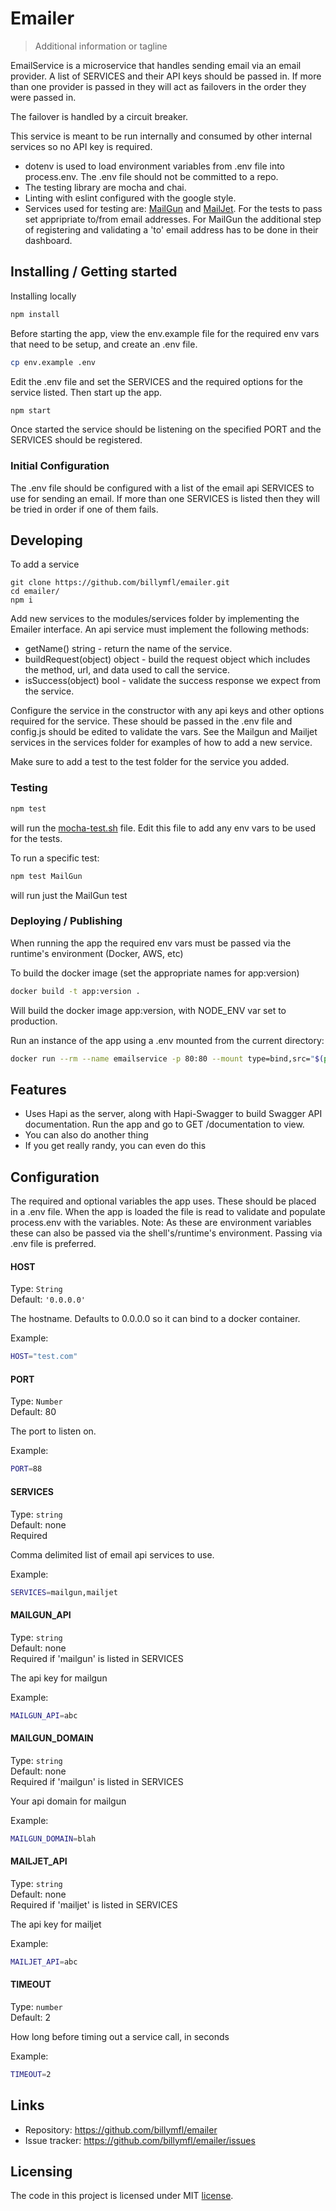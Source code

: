 
# Emailer
> Additional information or tagline

EmailService is a microservice that handles sending email via an email provider. A list of SERVICES and their API keys should be passed in. If more than one provider is passed in they will act as failovers in the order they were passed in. 

The failover is handled by a circuit breaker.

This service is meant to be run internally and consumed by other internal services so no API key is required.

* dotenv is used to load environment variables from .env file into process.env. The .env file should not be committed to a repo.
 *  The testing library are mocha and chai.
 *  Linting with eslint configured with the google style.
 *  Services used for testing are: [MailGun](https://www.mailgun.com) and [MailJet](https://www.mailjet.com). For the tests to pass set appripriate to/from email addresses. For MailGun the additional step of registering and validating a 'to' email address has to be done in their dashboard.
## Installing / Getting started

Installing locally
```bash
npm install
```

Before starting the app, view the env.example file for the required env vars that need to be setup, and create an .env file.

```bash
cp env.example .env
```

Edit the .env file and set the SERVICES and the required options for the service listed. Then start up the app.

```bash
npm start
```

Once started the service should be listening on the specified PORT and the SERVICES should be registered.

### Initial Configuration

The .env file should be configured with a list of the email api SERVICES to use for sending an email. If more than one SERVICES is listed then they will be tried in order if one of them fails.

## Developing

To add a service

```shell
git clone https://github.com/billymfl/emailer.git
cd emailer/
npm i
```

Add new services to the modules/services folder by implementing the Emailer interface. An api service must implement the following methods:
- getName() string - return the name of the service.
- buildRequest(object) object - build the request object which includes the method, url, and data used to call the service.
- isSuccess(object) bool - validate the success response we expect from the service.

Configure the service in the constructor with any api keys and other options required for the service. These should be passed in the .env file and config.js should be edited to validate the vars. See the Mailgun and Mailjet services in the services folder for examples of how to add a new service.

Make sure to add a test to the test folder for the service you added.

### Testing

```bash
npm test
```

will run the [mocha-test.sh](./mocha-test.sh) file. Edit this file to add any env vars to be used for the tests. 

To run a specific test:
```bash
npm test MailGun
```

will run just the MailGun test

### Deploying / Publishing

When running the app the required env vars must be passed via the runtime's environment (Docker, AWS, etc)

To build the docker image (set the appropriate names for app:version)

```bash
docker build -t app:version .
```

Will build the docker image app:version, with NODE_ENV var set to production.

Run an instance of the app using a .env mounted from the current directory:
```bash
docker run --rm --name emailservice -p 80:80 --mount type=bind,src="$(pwd)/.env",dst=/usr/src/app/.env app:version
```

## Features

* Uses Hapi as the server, along with Hapi-Swagger to build Swagger API documentation. Run the app and go to GET /documentation to view.
* You can also do another thing
* If you get really randy, you can even do this

## Configuration

The required and optional variables the app uses. These should be placed in a .env file. When the app is loaded the file is read to validate and populate process.env with the variables. Note: As these are environment variables these can also be passed via the shell's/runtime's environment. Passing via .env file is preferred.

#### HOST
Type: `String`  
Default: `'0.0.0.0'`

The hostname. Defaults to 0.0.0.0 so it can bind to a docker container.

Example:
```bash
HOST="test.com"
```

#### PORT
Type: `Number`  
Default: 80

The port to listen on.

Example:
```bash
PORT=88
```

#### SERVICES
Type: `string`  
Default: none  
Required

Comma delimited list of email api services to use.

Example:
```bash
SERVICES=mailgun,mailjet
```

#### MAILGUN_API
Type: `string`  
Default: none  
Required if 'mailgun' is listed in SERVICES

The api key for mailgun

Example:
```bash
MAILGUN_API=abc
```

#### MAILGUN_DOMAIN
Type: `string`  
Default: none  
Required if 'mailgun' is listed in SERVICES

Your api domain for mailgun

Example:
```bash
MAILGUN_DOMAIN=blah
```

#### MAILJET_API
Type: `string`  
Default: none  
Required if 'mailjet' is listed in SERVICES

The api key for mailjet

Example:
```bash
MAILJET_API=abc
```

#### TIMEOUT
Type: `number`  
Default: 2

How long before timing out a service call, in seconds

Example:
```bash
TIMEOUT=2
```

## Links

- Repository: https://github.com/billymfl/emailer
- Issue tracker: https://github.com/billymfl/emailer/issues

## Licensing

The code in this project is licensed under MIT [license](LICENSE).
